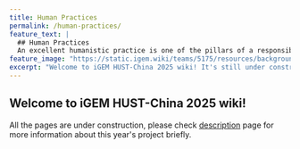 ```yaml
---
title: Human Practices
permalink: /human-practices/
feature_text: |
  ## Human Practices
  An excellent humanistic practice is one of the pillars of a responsible and beneficial iGEM project for the world.
feature_image: "https://static.igem.wiki/teams/5175/resources/background/bg-hp.jpg"
excerpt: "Welcome to iGEM HUST-China 2025 wiki! It's still under construction. Please stay tuned for more information."
---
```


## Welcome to iGEM HUST-China 2025 wiki!

All the pages are under construction, please check [description](description) page for more information about this year's project briefly.
